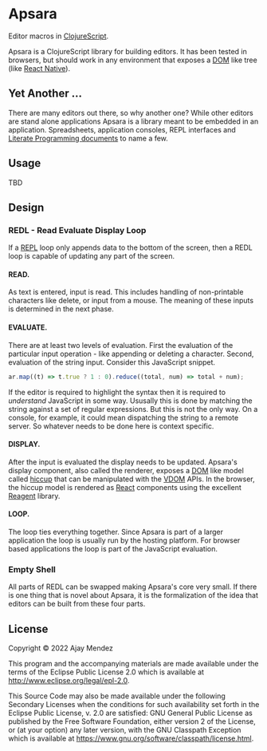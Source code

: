 # Apsara

Editor macros in [ClojureScript](http://github.com/clojure/clojurescript).

Apsara is a ClojureScript library for building editors. It has been tested
in browsers, but should work in any environment that exposes a
[DOM](https://developer.mozilla.org/en-US/docs/Web/API/Document_Object_Model)
like tree (like [React Native](https://reactnative.dev/)).

## Yet Another ...
There are many editors out there, so why another one? While other editors are
stand alone applications Apsara is a library meant to be embedded in an
application. Spreadsheets, application consoles, REPL interfaces and [Literate
Programming documents](https://www-cs-faculty.stanford.edu/~knuth/lp.html)
to name a few.

## Usage
TBD

## Design
### REDL - Read Evaluate Display Loop
If a [REPL](https://en.wikipedia.org/wiki/Read%E2%80%93eval%E2%80%93print_loop)
loop only appends data to the bottom of the screen, then a REDL loop
is capable of updating any part of the screen.

#### READ.
As text is entered, input is read. This includes handling of non-printable
characters like delete, or input from a mouse. The meaning of these
inputs is determined in the next phase.

#### EVALUATE.
There are at least two levels of evaluation. First the evaluation of the
particular input operation - like appending or deleting a character. Second,
evaluation of the string input. Consider this JavaScript snippet.
``` javascript
ar.map((t) => t.true ? 1 : 0).reduce((total, num) => total + num);
```
If the editor is required to highlight the syntax then it is required to
_understand_ JavaScript in some way. Ususally this is done by matching
the string against a set of regular expressions. But this is not the only
way. On a console, for example, it could mean dispatching the string to
a remote server. So whatever needs to be done here is context specific.

#### DISPLAY.
After the input is evaluated the display needs to be updated. Apsara's
display component, also called the renderer, exposes a
[DOM](https://developer.mozilla.org/en-US/docs/Web/API/Document_Object_Model)
like model called [hiccup](https://reactnative.dev/) that can be
manipulated with the
[VDOM](https://github.com/lambdocs/apsara/blob/main/src/apsara/vdom.cljs)
APIs. In the browser, the hiccup model is rendered as
[React](https://reactjs.org/) components using the excellent
[Reagent]() library.

#### LOOP.
The loop ties everything together. Since Apsara is part of a larger
application the loop is usually run by the hosting platform. For
browser based applications the loop is part of the JavaScript
evaluation.

### Empty Shell
All parts of REDL can be swapped making Apsara's core very small. If
there is one thing that is novel about Apsara, it is the formalization
of the idea that editors can be built from these four parts. 

## License

Copyright © 2022 Ajay Mendez

This program and the accompanying materials are made available under the
terms of the Eclipse Public License 2.0 which is available at
http://www.eclipse.org/legal/epl-2.0.

This Source Code may also be made available under the following Secondary
Licenses when the conditions for such availability set forth in the Eclipse
Public License, v. 2.0 are satisfied: GNU General Public License as published by
the Free Software Foundation, either version 2 of the License, or (at your
option) any later version, with the GNU Classpath Exception which is available
at https://www.gnu.org/software/classpath/license.html.
